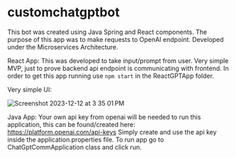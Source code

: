 # customchatgptbot

This bot was created using Java Spring and React components.
The purpose of this app was to make requests to OpenAI endpoint.
Developed under the Microservices Architecture.

React App:
  This was developed to take input/prompt from user. Very simple MVP, just to prove backend api endpoint is communicating with frontend.
  In order to get this app running use ```npm start``` in the ReactGPTApp folder.
  
  Very simple UI:
  
  ![Screenshot 2023-12-12 at 3 35 01 PM](https://github.com/revinkama/customchatgptbot/assets/37127120/2f9ec324-2bef-4296-b34f-9da68d1c4f99)


Java App:
  Your own api key from openai will be needed to run this application, this can be found/created here: https://platform.openai.com/api-keys
  Simply create and use the api key inside the application.properties file.
  To run app go to ChatGptCommApplication class and click run. 
  
